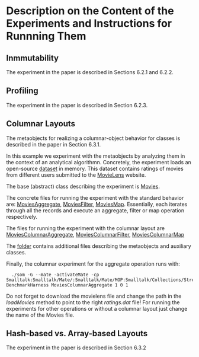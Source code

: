 Description on the Content of the Experiments and Instructions for Runnning Them
================================================================================

Inmmutability 
-------------
The experiment in the paper is described in Sections 6.2.1 and 6.2.2.

Profiling
---------
The experiment in the paper is described in Section 6.2.3.

Columnar Layouts
----------------
The metaobjects for realizing a columnar-object behavior for classes is described in the paper in Section 6.3.1.

In this example we experiment with the metaobjects by analyzing them in the context of an analytical algorithmn. Concretely, the experiment loads an open-source [dataset](http://grouplens.org/datasets/movielens/) in memory. This dataset contains ratings of movies from different users submitted to the [MovieLens](https://movielens.org/) website. 

The base (abstract) class describing the experiment is [Movies](https://github.com/charig/SOM/blob/papers/JSS2016/Examples/Benchmarks/Mate/Columnar/Movies.som).

The concrete files for running the experiment with the standard behavior are: [MoviesAggregate](https://github.com/charig/SOM/blob/papers/JSS2016/Examples/Benchmarks/Mate/Columnar/MoviesAggregate.som), [MoviesFilter](https://github.com/charig/SOM/blob/papers/JSS2016/Examples/Benchmarks/Mate/Columnar/MoviesFilter.som), [MoviesMap](https://github.com/charig/SOM/blob/papers/JSS2016/Examples/Benchmarks/Mate/Columnar/MoviesMap.som). Essentially, each iterates through all the records and execute an aggregate, filter or map operation respectively.

The files for running the experiment with the columnar layout are [MoviesColumnarAggregate](https://github.com/charig/SOM/blob/papers/JSS2016/Examples/Benchmarks/Mate/Columnar/MoviesColumnarAggregate.som), [MoviesColumnarFilter](https://github.com/charig/SOM/blob/papers/JSS2016/Examples/Benchmarks/Mate/Columnar/MoviesColumnarFilter.som), [MoviesColumnarMap](https://github.com/charig/SOM/blob/papers/JSS2016/Examples/Benchmarks/Mate/Columnar/MoviesColumnarMap.som)

The [folder](https://github.com/charig/SOM/blob/papers/JSS2016/Examples/Benchmarks/Mate/Columnar/) contains additional files describing the metaobjects and auxiliary classes. 

Finally, the columnar experiment for the aggregate operation runs with:
      
      ./som -G --mate -activateMate -cp Smalltalk:Smalltalk/Mate/:Smalltalk/Mate/MOP:Smalltalk/Collections/Streams:Smalltalk/FileSystem/Core:Smalltalk/FileSystem/Disk:Smalltalk/FileSystem/Streams:Examples/Benchmarks:Examples/Benchmarks/Mate/Columnar BenchmarkHarness MoviesColumnarAggregate 1 0 1

Do not forget to download the movielens file and change the path in the *loadMovies* method to point to the right *ratings.dat* file! For running the experiments for other operations or without a columnar layout just change the name of the Movies file. 


Hash-based vs. Array-based Layouts
----------------------------------
The experiment in the paper is described in Section 6.3.2
